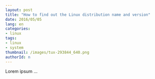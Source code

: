 ```yaml
---
layout: post
title: "How to find out the Linux distribution name and version"
date: 2016/05/05
lang: en
categories: 
- linux
tags:
- linux
- system
thumbnail: /images/tux-293844_640.png
authorId: n
---
```

Lorem ipsum ...
